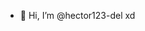 - 👋 Hi, I’m @hector123-del xd

<!---
hector123-del/hector123-del is a ✨ special ✨ repository because its `README.md` (this file) appears on your GitHub profile.
You can click the Preview link to take a look at your changes.
--->
